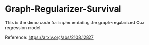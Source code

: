 # Graph-Regularizer-Survival

This is the demo code for implementating the graph-regularized Cox regression model.

Reference: https://arxiv.org/abs/2108.12827
